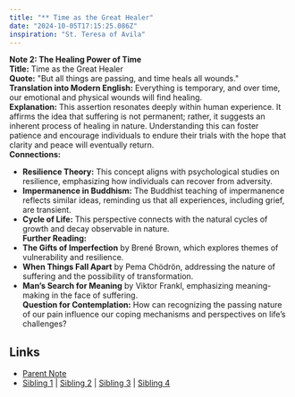 ```yaml
---
title: "** Time as the Great Healer"
date: "2024-10-05T17:15:25.086Z"
inspiration: "St. Teresa of Avila"
---
```


  

**Note 2: The Healing Power of Time**  
**Title:** Time as the Great Healer  
**Quote:** "But all things are passing, and time heals all wounds."  
**Translation into Modern English:** Everything is temporary, and over time, our emotional and physical wounds will find healing.  
**Explanation:** This assertion resonates deeply within human experience. It affirms the idea that suffering is not permanent; rather, it suggests an inherent process of healing in nature. Understanding this can foster patience and encourage individuals to endure their trials with the hope that clarity and peace will eventually return.  
**Connections:**  
- **Resilience Theory:** This concept aligns with psychological studies on resilience, emphasizing how individuals can recover from adversity.  
- **Impermanence in Buddhism:** The Buddhist teaching of impermanence reflects similar ideas, reminding us that all experiences, including grief, are transient.  
- **Cycle of Life:** This perspective connects with the natural cycles of growth and decay observable in nature.  
**Further Reading:**  
- **The Gifts of Imperfection** by Brené Brown, which explores themes of vulnerability and resilience.  
- **When Things Fall Apart** by Pema Chödrön, addressing the nature of suffering and the possibility of transformation.  
- **Man’s Search for Meaning** by Viktor Frankl, emphasizing meaning-making in the face of suffering.  
**Question for Contemplation:** How can recognizing the passing nature of our pain influence our coping mechanisms and perspectives on life’s challenges?  



## Links

- [Parent Note](/parent-note.md)
- [Sibling 1](/zettel1.md) | [Sibling 2](/zettel2.md) | [Sibling 3](/zettel3.md) | [Sibling 4](/zettel4.md)
